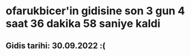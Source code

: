 # ofarukbicer'in gidisine son 3 gun 4 saat 36 dakika 58 saniye kaldi

## Gidis tarihi: 30.09.2022 :(